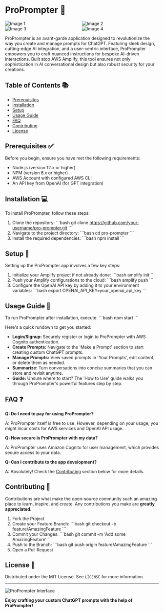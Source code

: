 # ProPrompter 🚀

<div style="display: flex; flex-wrap: wrap; justify-content: center;">
  <div style="flex: 0 0 50%; max-width: 50%;">
    <img src="https://github.com/AceCanacan/Pro_Prompter_public/assets/110709199/ef3deb95-9ff0-4126-9f90-6d30507b7bf6" alt="Image 1" style="max-width: 100%;">
  </div>
  <div style="flex: 0 0 50%; max-width: 50%;">
    <img src="https://github.com/AceCanacan/Pro_Prompter_public/assets/110709199/f66118e2-2f1d-47b3-bd38-4f5146ecc330" alt="Image 2" style="max-width: 100%;">
  </div>
  <div style="flex: 0 0 50%; max-width: 50%;">
    <img src="https://github.com/AceCanacan/Pro_Prompter_public/assets/110709199/53dafbe7-2459-4534-b330-e8f33987b732" alt="Image 3" style="max-width: 100%;">
  </div>
  <div style="flex: 0 0 50%; max-width: 50%;">
    <img src="https://github.com/AceCanacan/Pro_Prompter_public/assets/110709199/cb4580f1-fffb-49a3-ab1d-c1e9c4e5a8e8" alt="Image 4" style="max-width: 100%;">
  </div>
</div>

ProPrompter is an avant-garde application designed to revolutionize the way you create and manage prompts for ChatGPT. Featuring sleek design, cutting-edge AI integration, and a user-centric interface, ProPrompter empowers you to craft nuanced instructions for bespoke AI-driven interactions. Built atop AWS Amplify, this tool ensures not only sophistication in AI conversational design but also robust security for your creations.

## Table of Contents 📚

- [Prerequisites](#prerequisites)
- [Installation](#installation)
- [Setup](#setup)
- [Usage Guide](#usage-guide)
- [FAQ](#faq)
- [Contributing](#contributing)
- [License](#license)

## Prerequisites ✅

Before you begin, ensure you have met the following requirements:

- Node.js (version 12.x or higher)
- NPM (version 6.x or higher)
- AWS Account with configured AWS CLI
- An API key from OpenAI (for GPT integration)

## Installation 💻

To install ProPrompter, follow these steps:

1. Clone the repository:
   \```bash
   git clone https://github.com/your-username/pro-prompter.git
   \```
2. Navigate to the project directory:
   \```bash
   cd pro-prompter
   \```
3. Install the required dependencies:
   \```bash
   npm install
   \```

## Setup 🔧

Setting up the ProPrompter app involves a few key steps:

1. Initialize your Amplify project if not already done:
   \```bash
   amplify init
   \```
2. Push your Amplify configurations to the cloud:
   \```bash
   amplify push
   \```
3. Configure the OpenAI API key by adding it to your environment variables:
   \```bash
   export OPENAI_API_KEY=your_openai_api_key
   \```

## Usage Guide 📖

To run ProPrompter after installation, execute:
\```bash
npm start
\```

Here's a quick rundown to get you started:

- **Login/Signup:** Securely register or login to ProPrompter with AWS Cognito authentication.
- **Create Prompts:** Navigate to the 'Make a Prompt' section to start creating custom ChatGPT prompts.
- **Manage Prompts:** View saved prompts in 'Your Prompts', edit content, or delete them as needed.
- **Summarize:** Turn conversations into concise summaries that you can store and revisit anytime.
- **Guide:** Unsure where to start? The 'How to Use' guide walks you through ProPrompter's powerful features step by step.

## FAQ ❓

**Q: Do I need to pay for using ProPrompter?**

A: ProPrompter itself is free to use. However, depending on your usage, you might incur costs for AWS services and OpenAI API usage.

**Q: How secure is ProPrompter with my data?**

A: ProPrompter uses Amazon Cognito for user management, which provides secure access to your data.

**Q: Can I contribute to the app development?**

A: Absolutely! Check the [Contributing](#contributing) section below for more details.

## Contributing 🤝

Contributions are what make the open-source community such an amazing place to learn, inspire, and create. Any contributions you make are **greatly appreciated**.

1. Fork the Project
2. Create your Feature Branch:
   \```bash
   git checkout -b feature/AmazingFeature
   \```
3. Commit your Changes:
   \```bash
   git commit -m 'Add some AmazingFeature'
   \```
4. Push to the Branch:
   \```bash
   git push origin feature/AmazingFeature
   \```
5. Open a Pull Request

## License 📄

Distributed under the MIT License. See `LICENSE` for more information.

---

![ProPrompter Interface](path/to/screenshot.png "ProPrompter Interface")

**Enjoy crafting your custom ChatGPT prompts with the help of ProPrompter!**
